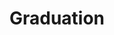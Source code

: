 ---
title: "Graduation"
daterelease: "September 11th 2007"
artist: "Kanye West"
slug: "Graduation"
photopath: "/Graduation.webp"
spotify: "https://open.spotify.com/album/4SZko61aMnmgvNhfhgTuD3?si=f1a1757a0a2b4865"
---